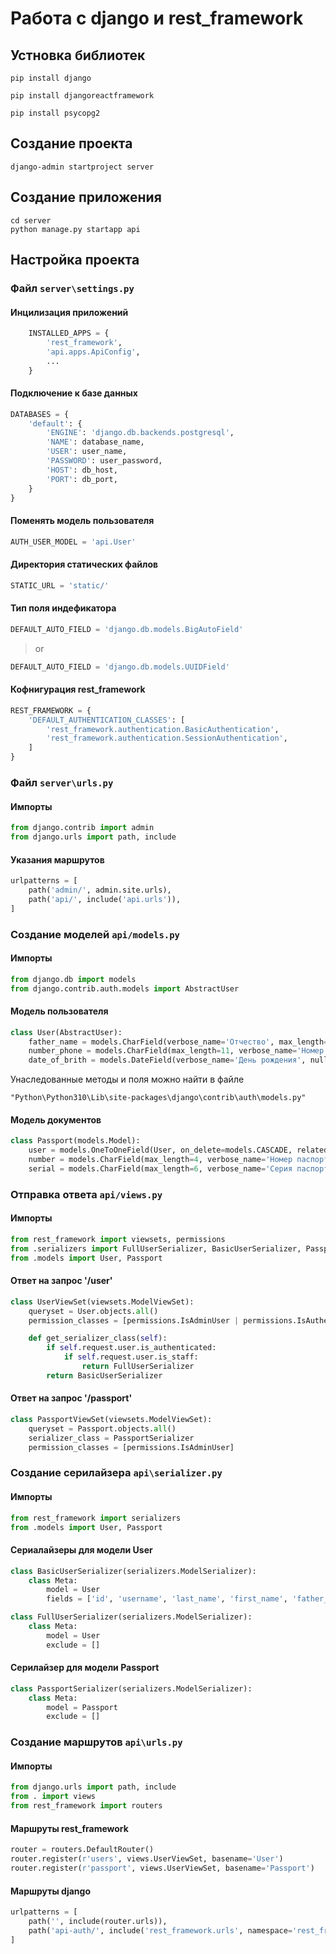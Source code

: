 # Работа с django и rest_framework

## Устновка библиотек
```console
pip install django
```
```console
pip install djangoreactframework
```
```console
pip install psycopg2
```
## Создание проекта
```console
django-admin startproject server
```
## Создание приложения
```console
cd server
python manage.py startapp api
```
## Настройка проекта
### Файл ```server\settings.py```
#### Инцилизация приложений
```python
    INSTALLED_APPS = {
        'rest_framework',
        'api.apps.ApiConfig',
        ...
    }
```
#### Подключение к базе данных
```python
DATABASES = {
    'default': {
        'ENGINE': 'django.db.backends.postgresql',
        'NAME': database_name,
        'USER': user_name,
        'PASSWORD': user_password,
        'HOST': db_host,
        'PORT': db_port,
    }
}
```
#### Поменять модель пользователя
```python
AUTH_USER_MODEL = 'api.User'
```
#### Директория статических файлов
```python
STATIC_URL = 'static/'
```
#### Тип поля индефикатора
```python
DEFAULT_AUTO_FIELD = 'django.db.models.BigAutoField'
```
>or
```python
DEFAULT_AUTO_FIELD = 'django.db.models.UUIDField'
```
#### Кофнигурация rest_framework
```python
REST_FRAMEWORK = {
    'DEFAULT_AUTHENTICATION_CLASSES': [
        'rest_framework.authentication.BasicAuthentication',
        'rest_framework.authentication.SessionAuthentication',
    ]
}
```
### Файл ```server\urls.py```
#### Импорты
```python
from django.contrib import admin
from django.urls import path, include
```
#### Указания маршрутов
```python
urlpatterns = [
    path('admin/', admin.site.urls),
    path('api/', include('api.urls')),
]
```

### Создание моделей ```api/models.py```
#### Импорты
```python
from django.db import models
from django.contrib.auth.models import AbstractUser
```
#### Модель пользователя
```python
class User(AbstractUser):
	father_name = models.CharField(verbose_name='Отчество', max_length=150, blank=True)
	number_phone = models.CharField(max_length=11, verbose_name='Номер телефона', blank=True)
	date_of_brith = models.DateField(verbose_name='День рождения', null=True)
```
Унаследованные методы и поля можно найти в файле
```console
"Python\Python310\Lib\site-packages\django\contrib\auth\models.py"
```
#### Модель документов
```python
class Passport(models.Model):
	user = models.OneToOneField(User, on_delete=models.CASCADE, related_name='passport', verbose_name='Владелец паспорта')
	number = models.CharField(max_length=4, verbose_name='Номер паспорта')
	serial = models.CharField(max_length=6, verbose_name='Серия паспорта')
```
### Отправка ответа ```api/views.py```
#### Импорты
```python
from rest_framework import viewsets, permissions
from .serializers import FullUserSerializer, BasicUserSerializer, PassportSerializer
from .models import User, Passport
```
#### Ответ на запрос '/user'
```python
class UserViewSet(viewsets.ModelViewSet):
    queryset = User.objects.all()
    permission_classes = [permissions.IsAdminUser | permissions.IsAuthenticatedOrReadOnly]

    def get_serializer_class(self):
        if self.request.user.is_authenticated:
            if self.request.user.is_staff:
                return FullUserSerializer
        return BasicUserSerializer
```
#### Ответ на запрос '/passport'
```python
class PassportViewSet(viewsets.ModelViewSet):
    queryset = Passport.objects.all()
    serializer_class = PassportSerializer
    permission_classes = [permissions.IsAdminUser]
```

### Создание серилайзера ```api\serializer.py```
#### Импорты
```python
from rest_framework import serializers
from .models import User, Passport
```
#### Сериалайзеры для модели User
```python
class BasicUserSerializer(serializers.ModelSerializer):
    class Meta:
        model = User
        fields = ['id', 'username', 'last_name', 'first_name', 'father_name']
```

```python
class FullUserSerializer(serializers.ModelSerializer):
    class Meta:
        model = User
        exclude = []
```

#### Серилайзер для модели Passport
```python
class PassportSerializer(serializers.ModelSerializer):
    class Meta:
        model = Passport
        exclude = []
```

### Создание маршрутов ```api\urls.py```
#### Импорты
```python
from django.urls import path, include
from . import views
from rest_framework import routers
```
#### Маршруты rest_framework
```python
router = routers.DefaultRouter()
router.register(r'users', views.UserViewSet, basename='User')
router.register(r'passport', views.UserViewSet, basename='Passport')
```
#### Маршруты django
```python
urlpatterns = [
    path('', include(router.urls)),
    path('api-auth/', include('rest_framework.urls', namespace='rest_framework')),
]
```
